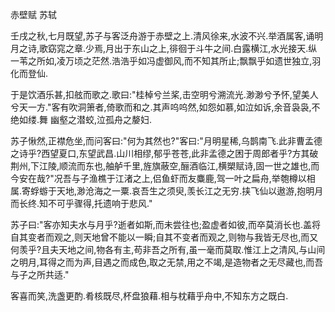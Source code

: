   赤壁赋 苏轼
  
  壬戌之秋,七月既望,苏子与客泛舟游于赤壁之上.清风徐来,水波不兴.举酒属客,诵明月之诗,歌窈窕之章.少焉,月出于东山之上,徘徊于斗牛之间.白露横江,水光接天.纵一苇之所如,凌万顷之茫然.浩浩乎如冯虚御风,而不知其所止;飘飘乎如遗世独立,羽化而登仙.
  
  于是饮酒乐甚,扣舷而歌之.歌曰:"桂棹兮兰桨,击空明兮溯流光.渺渺兮予怀,望美人兮天一方."客有吹洞箫者,倚歌而和之.其声呜呜然,如怨如慕,如泣如诉,余音袅袅,不绝如缕.舞
  幽壑之潜蛟,泣孤舟之嫠妇.
  
  苏子愀然,正襟危坐,而问客曰:"何为其然也?"客曰:"月明星稀,乌鹊南飞.此非曹孟德之诗乎?西望夏口,东望武昌.山川相缪,郁乎苍苍,此非孟德之困于周郎者乎?方其破荆州,下江陵,顺流而东也,舳舻千里,旌旗蔽空,酾酒临江,横槊赋诗,固一世之雄也,而今安在哉?"况吾与子渔樵于江渚之上,侣鱼虾而友麋鹿,驾一叶之扁舟,举匏樽以相属.寄蜉蝣于天地,渺沧海之一粟.哀吾生之须臾,羡长江之无穷.挟飞仙以遨游,抱明月而长终.知不可乎骤得,托遗响于悲风."
  
  苏子曰:"客亦知夫水与月乎?逝者如斯,而未尝往也;盈虚者如彼,而卒莫消长也.盖将自其变者而观之,则天地曾不能以一瞬;自其不变者而观之,则物与我皆无尽也,而又何羡乎?且夫天地之间,物各有主,苟非吾之所有,虽一毫而莫取.惟江上之清风,与山间之明月,耳得之而为声,目遇之而成色,取之无禁,用之不竭,是造物者之无尽藏也,而吾与子之所共适."

  客喜而笑,洗盏更酌.肴核既尽,杯盘狼藉.相与枕藉乎舟中,不知东方之既白.

